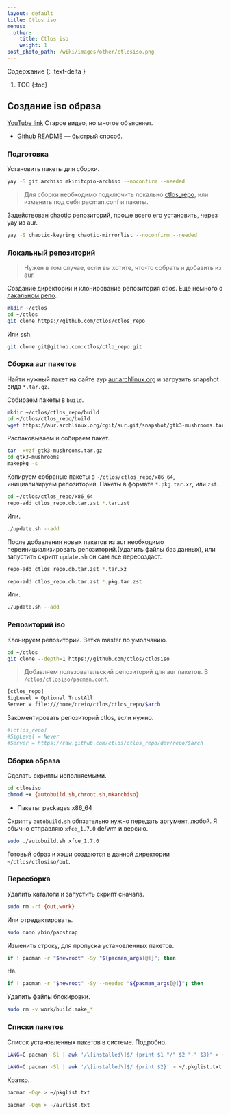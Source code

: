 ```yaml
---
layout: default
title: Ctlos iso
menus:
  other:
    title: Ctlos iso
    weight: 1
post_photo_path: /wiki/images/other/ctlosiso.png
---
```


Содержание
{: .text-delta }

1. TOC
{:toc}

## Создание iso образа

[YouTube link](https://www.youtube.com/watch?list=PLwdYMSK64DT6CCheHMbaqlOzpqfk2FTvT&v=XNpAXthDbrI) Старое видео, но многое объясняет.

* [Github README](https://github.com/ctlos/ctlosiso/blob/master/README.md) — быстрый способ.


### Подготовка

Установить пакеты для сборки.

```bash
yay -S git archiso mkinitcpio-archiso --noconfirm --needed
```

> Для сборки необходимо подключить локально [ctlos_repo](https://ctlos.github.io/wiki/install/ctlos-repo/), или изменить под себя pacman.conf и пакеты.

Задействован [chaotic](https://aur.chaotic.cx/) репозиторий, проще всего его установить, через yay из aur.

```bash
yay -S chaotic-keyring chaotic-mirrorlist --noconfirm --needed
```

### Локальный репозиторий

> Нужен в том случае, если вы хотите, что-то собрать и добавить из aur.

Создание директории и клонирование репозитория ctlos. Еще немного о [лакальном репо](https://wiki.archlinux.org/index.php/Archiso#Custom_local_repository).

```bash
mkdir ~/ctlos
cd ~/ctlos
git clone https://github.com/ctlos/ctlos_repo
```

Или ssh.

```bash
git clone git@github.com:ctlos/ctlo_repo.git
```

### Сборка aur пакетов

Найти нужный пакет на сайте аур [aur.archlinux.org](https://aur.archlinux.org) и загрузить snapshot вида `*.tar.gz`.

Собираем пакеты в `build`.

```bash
mkdir ~/ctlos/ctlos_repo/build
cd ~/ctlos/ctlos_repo/build
wget https://aur.archlinux.org/cgit/aur.git/snapshot/gtk3-mushrooms.tar.gz
```

Распаковываем и собираем пакет.

```bash
tar -xvzf gtk3-mushrooms.tar.gz
cd gtk3-mushrooms
makepkg -s
```

Копируем собраные пакеты в `~/ctlos/ctlos_repo/x86_64`, инициализируем репозиторий. Пакеты в формате `*.pkg.tar.xz`, или `zst`.

```bash
cd ~/ctlos/ctlos_repo/x86_64
repo-add ctlos_repo.db.tar.zst *.tar.zst
```

Или.

```bash
./update.sh --add
```

После добавления новых пакетов из aur необходимо переинициализировать репозиторий.(Удалить файлы баз данных), или запустить скрипт `update.sh` он сам все пересоздаст.

```bash
repo-add ctlos_repo.db.tar.zst *.tar.xz

repo-add ctlos_repo.db.tar.zst *.pkg.tar.zst
```

Или.

```bash
./update.sh --add
```

### Репозиторий iso

Клонируем репозиторий. Ветка master по умолчанию.

```bash
cd ~/ctlos
git clone --depth=1 https://github.com/ctlos/ctlosiso
```

> Добавляем пользовательский репозиторий для aur пакетов. В `/ctlos/ctlosiso/pacman.conf`.

```bash
[ctlos_repo]
SigLevel = Optional TrustAll
Server = file:///home/creio/ctlos/ctlos_repo/$arch
```

Закоментировать репозиторий ctlos, если нужно.

```bash
#[ctlos_repo]
#SigLevel = Never
#Server = https://raw.github.com/ctlos/ctlos_repo/dev/repo/$arch
```

### Сборка образа

Сделать скрипты исполняемыми.

```bash
cd ctlosiso
chmod +x {autobuild.sh,chroot.sh,mkarchiso}
```

- Пакеты: packages.x86_64

Скрипту `autobuild.sh` обязательно нужно передать аргумент, любой. Я обычно отправляю `xfce_1.7.0` de/wm и версию.

```bash
sudo ./autobuild.sh xfce_1.7.0
```

Готовый образ и хэши создаются в данной директории `~/ctlos/ctlosiso/out`.

### Пересборка

Удалить каталоги и запустить скрипт сначала.

```bash
sudo rm -rf {out,work}
```

Или отредактировать.

```bash
sudo nano /bin/pacstrap
```

Изменить строку, для пропуска установленных пакетов.

```bash
if ! pacman -r "$newroot" -Sy "${pacman_args[@]}"; then
```
На.
```bash
if ! pacman -r "$newroot" -Sy --needed "${pacman_args[@]}"; then
```

Удалить файлы блокировки.

```bash
sudo rm -v work/build.make_*
```

### Списки пакетов

Список установленных пакетов в системе. Подробно.

```bash
LANG=C pacman -Sl | awk '/\[installed\]$/ {print $1 "/" $2 "-" $3}' > ~/pkglist.txt

LANG=C pacman -Sl | awk '/\[installed\]$/ {print $2}' > ~/.pkglist.txt
```

Кратко.

```bash
pacman -Qqe > ~/pkglist.txt

pacman -Qqm > ~/aurlist.txt
```
